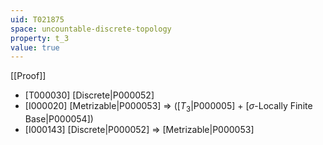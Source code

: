 ```yaml
---
uid: T021875
space: uncountable-discrete-topology
property: t_3
value: true
---
```

[[Proof]]

* [T000030] [Discrete|P000052]
* [I000020] [Metrizable|P000053] => ([$T_3$|P000005] + [$\sigma$-Locally Finite Base|P000054])
* [I000143] [Discrete|P000052] => [Metrizable|P000053]

